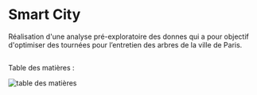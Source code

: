 
# Smart City

Réalisation d'une analyse pré-exploratoire des donnes qui a pour objectif d'optimiser des tournées pour l’entretien des arbres de la ville de Paris.

## 

Table des matières : 

![table des matières](https://github.com/KANTANDEV/Smart-City/assets/94462048/8b60e465-4abe-4f22-8e1e-19a59b339ea5)

